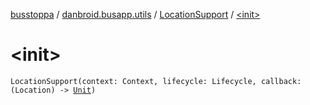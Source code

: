 [busstoppa](../../index.md) / [danbroid.busapp.utils](../index.md) / [LocationSupport](index.md) / [&lt;init&gt;](./-init-.md)

# &lt;init&gt;

`LocationSupport(context: Context, lifecycle: Lifecycle, callback: (Location) -> `[`Unit`](https://kotlinlang.org/api/latest/jvm/stdlib/kotlin/-unit/index.html)`)`